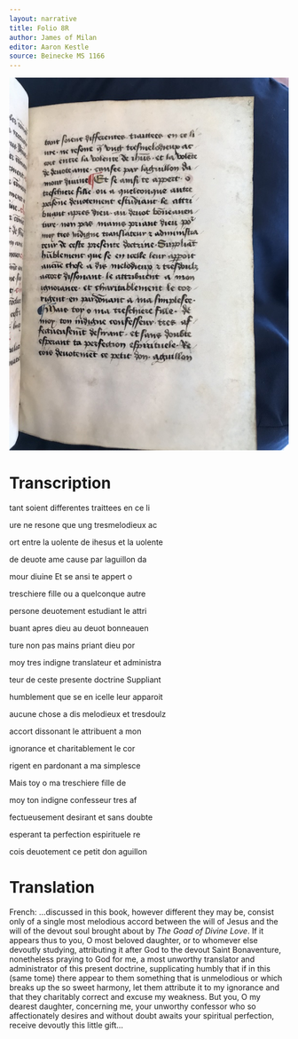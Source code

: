 ```yaml
---
layout: narrative
title: Folio 8R
author: James of Milan
editor: Aaron Kestle
source: Beinecke MS 1166
---
```


![Beinecke MS 1166 Folio 8R](https://raw.githubusercontent.com/oldfrenchtexts/L-aiguillon-d-amour-divine/master/assets/8R.jpg)

# Transcription

tant soient differentes traittees en ce li

ure ne resone que ung tresmelodieux ac

ort entre la uolente de ihesus et la uolente

de deuote ame cause par laguillon da

mour diuine Et se ansi te appert o

treschiere fille ou a quelconque autre

persone deuotement estudiant le attri

buant apres dieu au deuot bonneauen

ture non pas mains priant dieu por

moy tres indigne translateur et administra

teur de ceste presente doctrine Suppliant

humblement que se en icelle leur apparoit

aucune chose a dis melodieux et tresdoulz 

accort dissonant le attribuent a mon

ignorance et charitablement le cor

rigent en pardonant a ma simplesce

Mais toy o ma treschiere fille de

moy ton indigne confesseur tres af

fectueusement desirant et sans doubte

esperant ta perfection espirituele re

cois deuotement ce petit don aguillon 

# Translation

French: …discussed in this book, however different they may be, consist only of a single most melodious accord between the will of Jesus and the will of the devout soul brought about by *The Goad of Divine Love*. If it appears thus to you, O most beloved daughter, or to whomever else devoutly studying, attributing it after God to the devout Saint Bonaventure, nonetheless praying to God for me, a most unworthy translator and administrator of this present doctrine, supplicating humbly that if in this (same tome) there appear to them something that is unmelodious or which breaks up the so sweet harmony, let them attribute it to my ignorance and that they charitably correct and excuse my weakness. But you, O my dearest daughter, concerning me, your unworthy confessor who so affectionately desires and without doubt awaits your spiritual perfection, receive devoutly this little gift…
